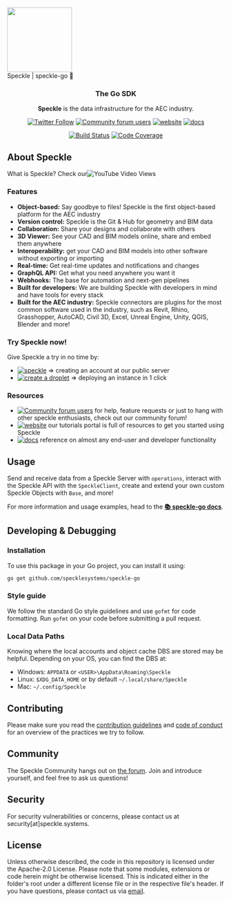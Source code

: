 # <div align="center">
  <img src="https://user-images.githubusercontent.com/2679513/131189167-18ea5fe1-c578-47f6-9785-3748178e4312.png" width="150px"/><br/>
  Speckle | speckle-go 🐹
</div>

<h3 align="center">
    The Go SDK
</h3>

<p align="center"><b>Speckle</b> is the data infrastructure for the AEC industry.</p>

<p align="center">
  <a href="https://twitter.com/SpeckleSystems"><img src="https://img.shields.io/twitter/follow/SpeckleSystems?style=social" alt="Twitter Follow"></a>
  <a href="https://speckle.community"><img src="https://img.shields.io/discourse/users?server=https%3A%2F%2Fspeckle.community&style=flat-square&logo=discourse&logoColor=white" alt="Community forum users"></a>
  <a href="https://speckle.systems"><img src="https://img.shields.io/badge/https://-speckle.systems-royalblue?style=flat-square" alt="website"></a>
  <a href="https://speckle.guide/dev/"><img src="https://img.shields.io/badge/docs-speckle.guide-orange?style=flat-square&logo=read-the-docs&logoColor=white" alt="docs"></a>
</p>

<!-- TODO: Replace with actual Go-specific badges -->
<p align="center">
  <a href="https://github.com/specklesystems/speckle-go/"><img src="https://img.shields.io/badge/build-passing-brightgreen?style=flat-square" alt="Build Status"></a>
  <a href="https://codecov.io/gh/specklesystems/speckle-go">
    <img src="https://img.shields.io/badge/coverage-80%25-yellowgreen?style=flat-square" alt="Code Coverage"/>
  </a>
</p>

## About Speckle

What is Speckle? Check our![YouTube Video Views](https://img.shields.io/youtube/views/B9humiSpHzM?label=Speckle%20in%201%20minute%20video&style=social)

### Features

- **Object-based:** Say goodbye to files! Speckle is the first object-based platform for the AEC industry
- **Version control:** Speckle is the Git & Hub for geometry and BIM data
- **Collaboration:** Share your designs and collaborate with others
- **3D Viewer:** See your CAD and BIM models online, share and embed them anywhere
- **Interoperability:** get your CAD and BIM models into other software without exporting or importing
- **Real-time:** Get real-time updates and notifications and changes
- **GraphQL API:** Get what you need anywhere you want it
- **Webhooks:** The base for automation and next-gen pipelines
- **Built for developers:** We are building Speckle with developers in mind and have tools for every stack
- **Built for the AEC industry:** Speckle connectors are plugins for the most common software used in the industry, such as Revit, Rhino, Grasshopper, AutoCAD, Civil 3D, Excel, Unreal Engine, Unity, QGIS, Blender and more!

### Try Speckle now!

Give Speckle a try in no time by:

- [![speckle](https://img.shields.io/badge/https://-app.speckle.systems-0069ff?style=flat-square&logo=hackthebox&logoColor=white)](https://app.speckle.systems) ⇒ creating an account at our public server
- [![create a droplet](https://img.shields.io/badge/Create%20a%20Droplet-0069ff?style=flat-square&logo=digitalocean&logoColor=white)](https://marketplace.digitalocean.com/apps/speckle-server?refcode=947a2b5d7dc1) ⇒ deploying an instance in 1 click

### Resources

- [![Community forum users](https://img.shields.io/badge/community-forum-green?style=for-the-badge&logo=discourse&logoColor=white)](https://speckle.community) for help, feature requests or just to hang with other speckle enthusiasts, check out our community forum!
- [![website](https://img.shields.io/badge/tutorials-speckle.systems-royalblue?style=for-the-badge&logo=youtube)](https://speckle.systems) our tutorials portal is full of resources to get you started using Speckle
- [![docs](https://img.shields.io/badge/docs-speckle.guide-orange?style=for-the-badge&logo=read-the-docs&logoColor=white)](https://speckle.guide/dev/) reference on almost any end-user and developer functionality

## Usage

Send and receive data from a Speckle Server with `operations`, interact with the Speckle API with the `SpeckleClient`, create and extend your own custom Speckle Objects with `Base`, and more!

For more information and usage examples, head to the [**📚 speckle-go docs**](https://speckle.guide/dev/go.html).

## Developing & Debugging

### Installation

To use this package in your Go project, you can install it using:

```bash
go get github.com/specklesystems/speckle-go
```

### Style guide

We follow the standard Go style guidelines and use `gofmt` for code formatting. Run `gofmt` on your code before submitting a pull request.

### Local Data Paths

Knowing where the local accounts and object cache DBS are stored may be helpful. Depending on your OS, you can find the DBS at:
- Windows: `APPDATA` or `<USER>\AppData\Roaming\Speckle`
- Linux: `$XDG_DATA_HOME` or by default `~/.local/share/Speckle`
- Mac: `~/.config/Speckle`

## Contributing

Please make sure you read the [contribution guidelines](.github/CONTRIBUTING.md) and [code of conduct](.github/CODE_OF_CONDUCT.md) for an overview of the practices we try to follow.

## Community

The Speckle Community hangs out on [the forum](https://discourse.speckle.works). Join and introduce yourself, and feel free to ask us questions!

## Security

For security vulnerabilities or concerns, please contact us at security[at]speckle.systems.

## License

Unless otherwise described, the code in this repository is licensed under the Apache-2.0 License. Please note that some modules, extensions or code herein might be otherwise licensed. This is indicated either in the folder's root under a different license file or in the respective file's header. If you have questions, please contact us via [email](mailto:hello@speckle.systems).

